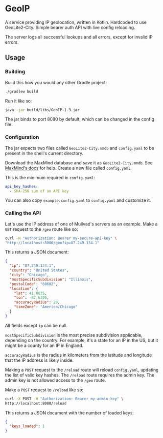 # GeoIP

A service providing IP geolocation, written in Kotlin. Hardcoded to use GeoLite2-City. Simple bearer auth API with live config reloading.

The server logs all successful lookups and all errors, except for invalid IP errors.

## Usage

### Building

Build this how you would any other Gradle project:
```bash
./gradlew build
```
Run it like so:
```bash
java -jar build/libs/GeoIP-1.3.jar
```
The jar binds to port 8080 by default, which can be changed in the config file.

### Configuration

The jar expects two files called `GeoLite2-City.mmdb` and `config.yaml` to be present in the shell's current directory.

Download the MaxMind database and save it as `GeoLite2-City.mmdb`. See [MaxMind's docs](https://dev.maxmind.com/geoip/updating-databases/) for help. Create a new file called `config.yaml`.

This is the minimum required in `config.yaml`:
```yaml
api_key_hashes:
  - SHA-256 sum of an API key
```

You can also copy `example.config.yaml` to `config.yaml` and customize it.

### Calling the API

Let's use the IP address of one of Mullvad's servers as an example. Make a `GET` request to the `/geo` route like so:
```bash
curl -H "Authorization: Bearer my-secure-api-key" \
"http://localhost:8080/geo?ip=87.249.134.1"
```
This returns a JSON document:
```json
{
  "ip": "87.249.134.1",
  "country": "United States",
  "city": "Chicago",
  "mostSpecificSubdivision": "Illinois",
  "postalCode": "60602",
  "location": {
    "lat": 41.8835,
    "lon": -87.6305,
    "accuracyRadius": 20,
    "timeZone": "America/Chicago"
  }
}

```
All fields except `ip` can be null.

`mostSpecificSubdivision` is the most precise subdivision applicable, depending on the country. For example, it's a state for an IP in the US, but it might be a county for an IP in England.

`accuracyRadius` is the radius in kilometers from the latitude and longitude that the IP address is likely inside.

Making a `POST` request to the `/reload` route will reload `config.yaml`, updating the list of valid key hashes. The `/reload` route requires the admin key. The admin key is not allowed access to the `/geo` route.

Make a `POST` request to `/reload` like so:
```bash
curl -X POST -H "Authorization: Bearer my-admin-key" \
http://localhost:8080/reload
```

This returns a JSON document with the number of loaded keys:
```json
{
  "keys_loaded": 1
}

```
